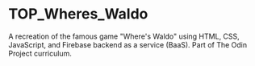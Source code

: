 # TOP_Wheres_Waldo
A recreation of the famous game "Where's Waldo" using HTML, CSS, JavaScript, and Firebase backend as a service (BaaS). Part of The Odin Project curriculum.